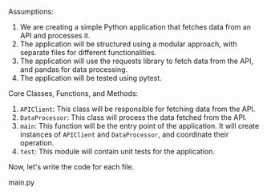 Assumptions:
1. We are creating a simple Python application that fetches data from an API and processes it.
2. The application will be structured using a modular approach, with separate files for different functionalities.
3. The application will use the requests library to fetch data from the API, and pandas for data processing.
4. The application will be tested using pytest.

Core Classes, Functions, and Methods:
1. `APIClient`: This class will be responsible for fetching data from the API.
2. `DataProcessor`: This class will process the data fetched from the API.
3. `main`: This function will be the entry point of the application. It will create instances of `APIClient` and `DataProcessor`, and coordinate their operation.
4. `test`: This module will contain unit tests for the application.

Now, let's write the code for each file.

main.py
